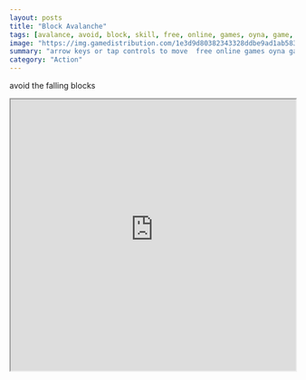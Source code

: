 ```yaml
---
layout: posts
title: "Block Avalanche"
tags: [avalance, avoid, block, skill, free, online, games, oyna, game, free, games, play, play, games]
image: "https://img.gamedistribution.com/1e3d9d80382343328ddbe9ad1ab583be.jpg"
summary: "arrow keys or tap controls to move  free online games oyna game free games play play games"
category: "Action"
---
```


avoid the falling blocks

<iframe width="100%" height="480px;" src="https://html5.gamedistribution.com/1e3d9d80382343328ddbe9ad1ab583be/"></iframe>